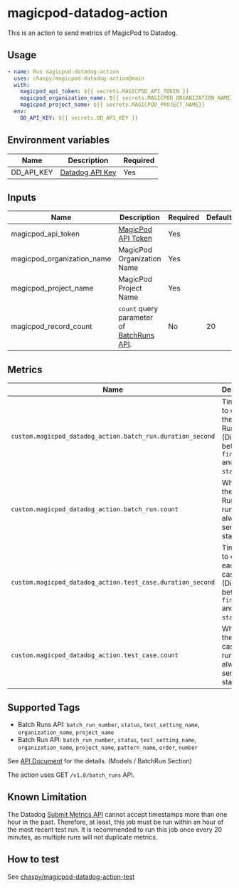 # magicpod-datadog-action

This is an action to send metrics of MagicPod to Datadog.

## Usage

```yaml
- name: Run magicpod-datadog-action
  uses: chaspy/magicpod-datadog-action@main
  with:
    magicpod_api_token: ${{ secrets.MAGICPOD_API_TOKEN }}
    magicpod_organization_name: ${{ secrets.MAGICPOD_ORGANIZATION_NAME}}
    magicpod_project_name: ${{ secrets.MAGICPOD_PROJECT_NAME}}
  env:
    DD_API_KEY: ${{ secrets.DD_API_KEY }}
```

## Environment variables

| Name       | Description                                                                    | Required |
| ---------- | ------------------------------------------------------------------------------ | -------- |
| DD_API_KEY | [Datadog API Key](https://docs.datadoghq.com/account_management/api-app-keys/) | Yes      |

## Inputs

| Name                       | Description                                                                      | Required | Default |
| -------------------------- | -------------------------------------------------------------------------------- | -------- | ------- |
| magicpod_api_token         | [MagicPod API Token](https://app.magicpod.com/accounts/api-token/)               | Yes      |         |
| magicpod_organization_name | MagicPod Organization Name                                                       | Yes      |         |
| magicpod_project_name      | MagicPod Project Name                                                            | Yes      |         |
| magicpod_record_count      | `count` query parameter of [BatchRuns API](https://magic-pod.com/api/v1.0/doc/). | No       | 20      |

## Metrics

| Name                                                       | Description                                                                               | Type  | Unit   |
| ---------------------------------------------------------- | ----------------------------------------------------------------------------------------- | ----- | ------ |
| `custom.magicpod_datadog_action.batch_run.duration_second` | Time taken to execute the Batch Run. (Difference between `finished_at` and `started_at`)  | Gauge | Second |
| `custom.magicpod_datadog_action.batch_run.count`           | Whether the Batch Run was run or not. always send 1 for started_at.                       | Gauge | Count  |
| `custom.magicpod_datadog_action.test_case.duration_second` | Time taken to execute each test case. (Difference between `finished_at` and `started_at`) | Gauge | Second |
| `custom.magicpod_datadog_action.test_case.count`           | Whether the test case was run or not. always send 1 for started_at.                       | Gauge | Count  |

## Supported Tags

- Batch Runs API: `batch_run_number`, `status`, `test_setting_name`, `organization_name`, `project_name`
- Batch Run API: `batch_run_number`, `status`, `test_setting_name`, `organization_name`, `project_name`, `pattern_name`, `order`, `number`

See [API Document](https://magic-pod.com/api/v1.0/doc/) for the details. (Models / BatchRun Section)

The action uses GET `/v1.0/batch_runs` API.

## Known Limitation

The Datadog [Submit Metrics API](https://docs.datadoghq.com/api/latest/metrics/?code-lang=typescript#submit-metrics) cannot accept timestamps more than one hour in the past. Therefore, at least, this job must be run within an hour of the most recent test run. It is recommended to run this job once every 20 minutes, as multiple runs will not duplicate metrics.

## How to test

See [chaspy/magicpod-datadog-action-test](https://github.com/chaspy/magicpod-datadog-action-test)
